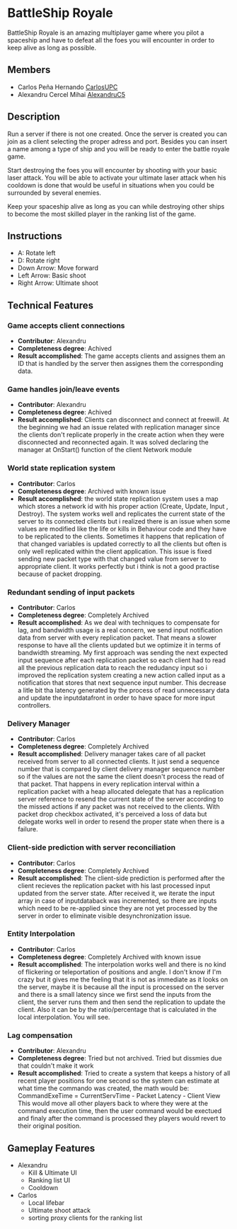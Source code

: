 # BattleShip Royale
BattleShip Royale is an amazing multiplayer game where you pilot a spaceship and have to defeat all the foes you will encounter in order to keep alive as long as possible.

## Members

* Carlos Peña Hernando [CarlosUPC](https://github.com/CarlosUPC)
* Alexandru Cercel Mihai [AlexandruC5](https://github.com/AlexandruC5)


## Description

Run a server if there is not one created. Once the server is created you can join as a client selecting the proper adress and port.
Besides you can insert a name among a type of ship and you will be ready to enter the battle royale game.

Start destroying the foes you will encounter by shooting with your basic laser attack. You will be able to activate your ultimate laser attack when
his cooldown is done that would be useful in situations when you could be surrounded by several enemies.

Keep your spaceship alive as long as you can while destroying other ships to become the most skilled player in the ranking list of the game. 



## Instructions

   * A: Rotate left
   * D: Rotate right
   * Down Arrow: Move forward
   * Left Arrow: Basic shoot
   * Right Arrow: Ultimate shoot


## Technical Features

### Game accepts client connections 

* **Contributor**: Alexandru
* **Completeness degree**: Achived
* **Result accomplished**: The game accepts clients and assignes them an ID that is handled by the server then assignes them the corresponding data.

### Game handles join/leave events
* **Contributor**: Alexandru
* **Completeness degree**: Achived
* **Result accomplished**: Clients can disconnect and connect at freewill. At the beginning we had an issue related with replication manager since the clients don't 
replicate properly in the create action when they were disconnected and reconnected again. It was solved declaring the manager at OnStart() function of the client Network module


 ### World state replication system 
  * **Contributor**: Carlos 
  * **Completeness degree**: Archived with known issue
  * **Result accomplished**: the world state replication system uses a map which stores a network id with his proper action (Create, Update, Input , Destroy). The system works 
        well and replicates the current state of the server to its connected clients but i realized there is an issue when some values are modified like the life or kills in
        Behaviour code and they have to be replicated to the clients. Sometimes it happens that replication of that changed variables is updated correctly to all the clients but         often is only well replicated within the client application. This issue is fixed sending new packet type with that changed value from server to appropriate client. It           works perfectly but i think is not a good practise because of packet dropping. 
         
 ### Redundant sending of input packets 
 * **Contributor**: Carlos
 * **Completeness degree**: Completely Archived
 * **Result accomplished**:  As we deal with techniques to compensate for lag, and bandwidth usage is a real concern, we send input notification data from server with every                                    replication packet. That means a slower response to have all the clients updated but we optimize it in terms of bandwidth streaming. My first approach was sending the next expected input sequence after each replication packet so each client had to read all the previous replication data to reach the redudancy input so 
i improved the replication system creating a new action called input as a notification that stores that next sequence input number. This decrease a litle bit tha latency generated by the process of read unnecessary data and update the inputdatafront in order to have space for more input controllers.
 
 ### Delivery Manager
 * **Contributor**: Carlos
 * **Completeness degree**: Completely Archived
 * **Result accomplished**: Delivery manager takes care of all packet received from server to all connected clients. It just send a sequence number that is compared by client delivery manager sequence number so if the values are not the same the client doesn't process the read of that packet. That happens in every replication interval within a replication packet with a heap allocated delegate that has a replication server reference to resend the current state of the server according to the missed actions if any packet was not received to the clients. With packet drop checkbox activated, it's perceived a loss of data but delegate works well in order to resend the proper state when there is a failure.
 
 
 ### Client-side prediction with server reconciliation
 * **Contributor**: Carlos
 * **Completeness degree**: Completely Archived
 * **Result accomplished**: The client-side prediction is performed after the client recieves the replication packet with his last processed input updated from the server state. After
 received it, we iterate the input array in case of inputdataback was incremented, so there are inputs which need to be re-applied since they are not yet processed by the server in order to eliminate visible desynchronization issue.
 
 ### Entity Interpolation 
 * **Contributor**: Carlos
 * **Completeness degree**: Completely Archived with known issue
 * **Result accomplished**: The interpolation works well and there is no kind of flickering or teleportation of positions and angle. I don't know if I'm crazy but it gives me the feeling that it is not as immediate as it looks on the server, maybe it is because all the input is processed on the server and there is a small latency since we first send the inputs from the client, the server runs them and then send the replication to update the client. Also it can be by the ratio/percentage that is calculated in the local interpolation. You will see.
 
### Lag compensation
* **Contributor**: Alexandru
* **Completeness degree**: Tried but not archived. Tried but dissmies due that couldn't make it work
* **Result accomplished**: Tried to create a system that keeps a history of all recent player positions for one second so the system can estimate at what time the commando was created,
			   the math would be: CommandExeTime = CurrentServTime - Packet Latency - Client View 
			   This would move all other players back to where they were at the command execution time, then the user command would be exectued and finaly after the command is
			   processed they players would revert to their original position.       


## Gameplay Features

* Alexandru
	* Kill & Ultimate UI
	* Ranking list UI
	* Cooldown
* Carlos
	* Local lifebar
	* Ultimate shoot attack
	* sorting proxy clients for the ranking list

    




